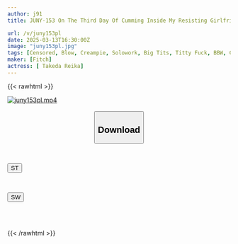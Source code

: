 ```yaml
---
author: j91
title: JUNY-153 On The Third Day Of Cumming Inside My Resisting Girlfriend's Busty Mother... She Straddled My Young Dick And Started Shaking Her Hips Like Crazy Reika Takeda

url: /v/juny153pl
date: 2025-03-13T16:30:00Z
image: "juny153pl.jpg"
tags: [Censored, Blow, Creampie, Solowork, Big Tits, Titty Fuck, BBW, Cuckold	]
maker: [Fitch]
actress: [ Takeda Reika]
---
```



{{< rawhtml >}}

<div class="video" data-videoid="gvPpOo660bIqDq1">
    <a href="javascript:;">
        <img src="/v/juny153pl/juny153pl.jpg" width="WIDTH" height="HEIGHT" alt="juny153pl.mp4" loading="lazy">
    </a>
</div>

<script type="text/javascript" src="https://j91.asia/asset/on-demand-st.js"></script>

<br>
  <link rel="stylesheet" href="https://j91.asia/asset/bs5.css">
  
  <center>
  <button class="btn btn-primary" type="button" data-bs-toggle="collapse" data-bs-target=".multi-collapse" aria-expanded="false" aria-controls="multiCollapseExample1 multiCollapseExample2"><h2>Download</h2></button></center>
</p>
<div class="row">
  <div class="col">
    <div class="collapse multi-collapse" id="multiCollapseExample1">
      <div class="card card-body">
	      	      <br>
<div class="buttons">  
<p><a href="/v/juny153pl/st.html" target="_blank"><button class="btn-hover color-3"><i class="fa fa-download"></i> ST</button></a></p></div>
    </div>
  </div>
</div>
  <div class="col">
    <div class="collapse multi-collapse" id="multiCollapseExample2">
      <div class="card card-body">
	      <br>
<div class="buttons">
<p><a href="/v/juny153pl/sw.html" target="_blank"><button class="btn-hover color-2"><i class="fa fa-download"></i> SW</button></a></p></div>
<br><br>
      </div>
    </div>
  </div>
</div>

{{< /rawhtml >}}